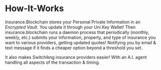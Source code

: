 # How-It-Works
Insurance.Blockchain stores your Personal Private Information in an *Encrypted Vault*. You update it through your Uni.Key Wallet! Then insurance.blockchain runs a daemon process that periodically (monthly, weekly, etc.) submits your information, property, and type of insurance you want to various providers, getting updated quotes! Notifying you by email & text message if it finds a cheaper option beyond a threshold you set.

It also makes Switchikng insurance providers easier! With an A.I. agent handling all aspects of the transaction & timing.
